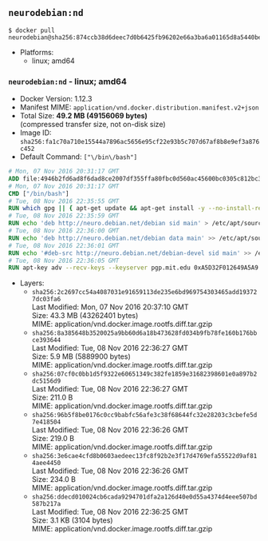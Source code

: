 ## `neurodebian:nd`

```console
$ docker pull neurodebian@sha256:874ccb38d6deec7d0b6425fb96202e66a3ba6a01165d8a5440be7780b7efb19d
```

-	Platforms:
	-	linux; amd64

### `neurodebian:nd` - linux; amd64

-	Docker Version: 1.12.3
-	Manifest MIME: `application/vnd.docker.distribution.manifest.v2+json`
-	Total Size: **49.2 MB (49156069 bytes)**  
	(compressed transfer size, not on-disk size)
-	Image ID: `sha256:fa1c70a710e15544a7896ac5656e95cf22e93b5c707d67af8b8e9ef3a876c452`
-	Default Command: `["\/bin\/bash"]`

```dockerfile
# Mon, 07 Nov 2016 20:31:17 GMT
ADD file:4946b2fd6ad8f6dad8ce2007df355ffa80fbc0d560ac45600bc0305c812bc331 in / 
# Mon, 07 Nov 2016 20:31:17 GMT
CMD ["/bin/bash"]
# Tue, 08 Nov 2016 22:35:55 GMT
RUN which gpg || { apt-get update && apt-get install -y --no-install-recommends gnupg dirmngr && rm -rf /var/lib/apt/lists/*; }
# Tue, 08 Nov 2016 22:35:59 GMT
RUN echo 'deb http://neuro.debian.net/debian sid main' > /etc/apt/sources.list.d/neurodebian.sources.list
# Tue, 08 Nov 2016 22:36:00 GMT
RUN echo 'deb http://neuro.debian.net/debian data main' >> /etc/apt/sources.list.d/neurodebian.sources.list
# Tue, 08 Nov 2016 22:36:01 GMT
RUN echo '#deb-src http://neuro.debian.net/debian-devel sid main' >> /etc/apt/sources.list.d/neurodebian.sources.list
# Tue, 08 Nov 2016 22:36:05 GMT
RUN apt-key adv --recv-keys --keyserver pgp.mit.edu 0xA5D32F012649A5A9
```

-	Layers:
	-	`sha256:2c2697cc54a4087031e91659113de235e6bd969754303465add193727dc03fa6`  
		Last Modified: Mon, 07 Nov 2016 20:37:10 GMT  
		Size: 43.3 MB (43262401 bytes)  
		MIME: application/vnd.docker.image.rootfs.diff.tar.gzip
	-	`sha256:8a385648b3520025a9bb60d6a18b473628fd034b9fb78fe160b176bbce393644`  
		Last Modified: Tue, 08 Nov 2016 22:36:27 GMT  
		Size: 5.9 MB (5889900 bytes)  
		MIME: application/vnd.docker.image.rootfs.diff.tar.gzip
	-	`sha256:07cf0c0bb1d5f9322e60651349c382fe1859e31682398601e0a897b2dc5156d9`  
		Last Modified: Tue, 08 Nov 2016 22:36:27 GMT  
		Size: 211.0 B  
		MIME: application/vnd.docker.image.rootfs.diff.tar.gzip
	-	`sha256:96b5f8be0176c0cc9babfc56afe3c38f68644fc32e28203c3cbefe5d7e418504`  
		Last Modified: Tue, 08 Nov 2016 22:36:26 GMT  
		Size: 219.0 B  
		MIME: application/vnd.docker.image.rootfs.diff.tar.gzip
	-	`sha256:3e6cae4cfd8b0603aedeec13fc8f92b2e3f17d4769efa55522d9af814aee4450`  
		Last Modified: Tue, 08 Nov 2016 22:36:26 GMT  
		Size: 234.0 B  
		MIME: application/vnd.docker.image.rootfs.diff.tar.gzip
	-	`sha256:ddecd010024cb6cada9294701dfa2a126d40e0d55a4374d4eee507bd587b217a`  
		Last Modified: Tue, 08 Nov 2016 22:36:25 GMT  
		Size: 3.1 KB (3104 bytes)  
		MIME: application/vnd.docker.image.rootfs.diff.tar.gzip
